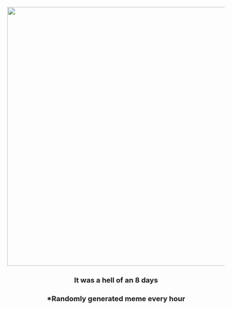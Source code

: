 <p align="center">
        <img src="https://i.redd.it/va1wv7ndoly91.jpg" width="600" height="600">
        </p>
        <h3 align="center">It was a hell of an 8 days</h3>
        <h3 align="center">*Randomly generated meme every hour</h3>
    